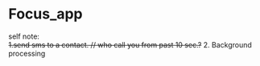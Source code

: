 # Focus_app






self note:
</br>
~~1.send sms to a contact. // who call you from past 10 sec.?~~
2. Background processing 
